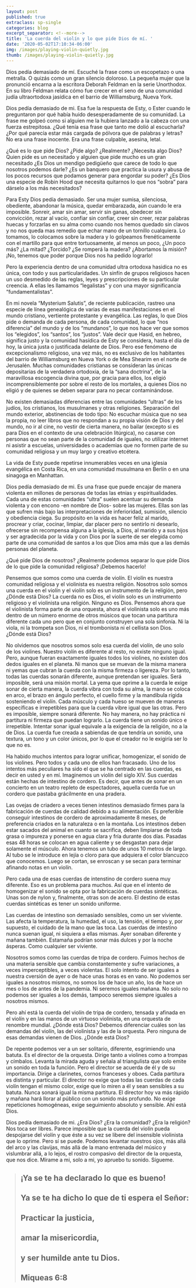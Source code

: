 ```yaml
---
layout: post
published: true
extraclass: sp-single
categories: blog
excerpt_separator: <!--more-->
title: 'La cuerda del violín y lo que pide Dios de mí. '
date: '2020-05-02T17:10:34-06:00'
img: /images/playing-violin-quietly.jpg
thumb: /images/playing-violin-quietly.jpg
---
```

Dios pedía demasiado de mí.  Escuché la frase como un escopetazo o una metralla. O quizás como un gran silencio doloroso. La pequeña mujer que la pronunció encarna a la escritora Deborah Feldman en la serie Unorthodox. En su libro Feldman relata cómo fue crecer en el seno de una comunidad judía ultraortodoxa jasídica en el barrio de Williamsburg, Nueva York. 

<!--more-->

Dios pedía demasiado de mi. Esa fue la respuesta de Esty, o Ester cuando le preguntaron por qué había huido desesperadamente de su comunidad. La frase me golpeó como si alguien me la hubiera lanzado a la cabeza con una fuerza estrepitosa. ¿Qué tenía esa frase que tanto me dolió al escucharla? ¿Por qué parecía estar más cargada de pólvora que de palabras y letras? No era una frase inocente. Era una frase culpable, asesina, letal. 

¿Qué es lo que pide Dios? ¿Pide algo? ¿Realmente? ¿Necesita algo Dios? Quien pide es un necesitado y alguien que pide mucho es un gran necesitado ¿Es Dios un mendigo pedigüeño que carece de todo lo que nosotros podemos darle? ¿Es un banquero que practica la usura y abusa de los pocos recursos que podamos generar para engordar su poder? ¿Es Dios una especie de Robin Hood que necesita quitarnos lo que nos “sobra” para dárselo a los más necesitados? 

Para Esty Dios pedía demasiado. Ser una mujer sumisa, silenciosa, obediente, abandonar la música, quedar embarazada, aún cuando le era imposible. Sonreir, amar sin amar, servir sin ganas, obedecer sin convicción, rezar al vacío, confiar sin confiar, creer sin creer, rezar palabras huecas y forzarlas en su alma como cuando nos hemos quedado sin clavos y no nos queda mas remedio que echar mano de un tornillo cualquiera. Lo tomamos, lo colocamos sobre la madera y lo golpeamos frenéticamente con el martillo para que entre tortuosamente, al menos un poco, ¿Un poco más? ¿La mitad? ¿Torcido? ¿Se romperá la madera? ¿Abortamos la misión? ¡No, tenemos que poder porque Dios nos ha pedido lograrlo!

Pero la experiencia dentro de una comunidad ultra ortodoxa hasidica no es única, con todo y sus particularidades.  Un sinfín de grupos religiosos hacen un uso desmedido de las reglas, leyes y prescripciones de su particular creencia. A ellas les llamamos “legalistas” y con una mayor significancia “fundamentalistas”.  

En mi novela “Mysterium Salutis”, de reciente publicación, rastreo una especie de línea genealógica de varias de esas manifestaciones en el mundo cristiano, vertiente protestante y evangélica. Las reglas, lo que Dios pide o demanda de cada persona, de cada comunidad, lo que “nos diferencia” del mundo y de los “mundanos”, lo que nos hace ver que somos los “elegidos”, los “santos”, los “justos”. Vale decir que Hasid, en hebreo, significa justo y la comunidad hasídica de Esty se considera, hasta el día de hoy, la única justa o justificada delante de Dios. Pero ese fenómeno de excepcionalismo religioso, una vez más, no es exclusivo de los habitantes del barrio de Williamsburg en Nueva York o de Mea Shearim en el norte de Jerusalén. Muchas comunidades cristianas se consideran las únicas depositarias de la verdadera ortodoxia, de la “sana doctrina”, de la maravillosa escogencia divina que, por gracia para ellos, los eligió incomprensiblemente por sobre el resto de los mortales, a quienes Dios no eligió y de quienes se deben separar para no pecar contaminándose. 

No existen demasiadas diferencias entre las comunidades “ultras” de los judíos, los cristianos, los musulmanes y otras religiones. Separación del mundo exterior, abstinencias de todo tipo: No escuchar música que no sea la propia, no leer libros que no respondan a su propia visión de Dios y del mundo, no ir al cine, no vestir de cierta manera, no bailar (excepto si es para Dios en el contexto de una celebración litúrgica), no casarse con personas que no sean parte de la comunidad de iguales, no utilizar internet ni asistir a escuelas, universidades o academias que no formen parte de su comunidad religiosa y un muy largo y creativo etcétera. 

La vida de Esty puede repetirse innumerables veces en una iglesia evangélica en Costa Rica, en una comunidad musulmana en Berlín o en una sinagoga en Manhattan. 

Dios pedía demasiado de mi. Es una frase que puede encajar de manera violenta en millones de personas de todas las etnias y espiritualidades. Cada una de estas comunidades “ultra” suelen acentuar su demanda violenta y con encono -en nombre de Dios- sobre las mujeres. Ellas son las que sufren más bajo las interpretaciones de inferioridad, sumisión, silencio y obediencia ciega.  Su propósito en la vida es hacer feliz al marido, procrear y criar, cocinar, limpiar, dar placer pero no sentirlo ni desearlo, ofrecerse sin recompensa alguna a la iglesia, a Dios, al marido y a sus hijos y ser agradecida por la vida y con Dios por la suerte de ser elegida como parte de una comunidad de santos a los que Dios ama más que a las demás personas del planeta. 

¿Qué pide Dios de nosotros? ¿Realmente podemos separar lo que pide Dios de lo que pide la comunidad religiosa? ¡Debemos hacerlo!

Pensemos que somos como una cuerda de violín. El violín es nuestra comunidad religiosa y el violinista es nuestra religión. Nosotros solo somos una cuerda en el violín y el violín solo es un instrumento de la religión, pero ¿Dónde está Dios? La cuerda no es Dios, el violín solo es un instrumento religioso y el violinista una religión. Ninguno es Dios. Pensemos ahora que el violinista forma parte de una orquesta, ahora el violinista solo es uno más dentro de un número enorme de otros músicos que tocan una partitura diferente cada uno pero que en conjunto construyen una sola sinfonía. Ni la viola, ni la trompeta son Dios, ni el trombonista ni el cellista son Dios. ¿Dónde está Dios? 

No olvidemos que nosotros somos solo esa cuerda del violín, de uno solo de los violines.  Nuestro violín es diferente al resto, no existe ninguno igual. Pero, aunque fueran exactamente iguales todos los violines, no existen dos dedos iguales en el planeta. Ni manos que se muevan de la misma manera ni yemas que cubran la cuerda con la misma firmeza o ligereza. Por lo tanto, todas las cuerdas sonarán diferente, aunque pretendan ser iguales. Será imposible, será una misión mortal. La yema que oprime a la cuerda le exige sonar de cierta manera, la cuerda vibra con toda su alma, la mano se coloca en arco, el brazo en ángulo perfecto, el cuello firme y la mandíbula rígida sosteniendo el violín. Cada músculo y cada hueso se mueven de maneras específicas e irrepetibles para que la cuerda vibre igual que las otras. Pero es imposible, siempre sonará diferente. No hay manera, no hay práctica ni partitura ni firmeza que puedan lograrlo. La cuerda tiene un sonido único e irrepetible. Intentar sonar igual equivale a la exigencia de la religión, no a la de Dios. La cuerda fue creada a sabiendas de que tendría un sonido, una textura, un tono y un color únicos, por lo que el creador no le exigiría ser lo que no es. 

Ha habido muchos intentos para lograr unificar, homogenizar, el sonido de los violines. Pero todos y cada uno de ellos han fracasado. Uno de los intentos más peculiares ha sido el que se ha centrado en las cuerdas, es decir en usted y en mí.  Imaginemos un violín del siglo XIV. Sus cuerdas están hechas de intestino de cordero. Es decir, que antes de sonar en un concierto en un teatro repleto de espectadores, aquella cuerda fue un cordero que pastaba grácilmente en una pradera. 

Las ovejas de criadero a veces tienen intestinos demasiado firmes para la fabricación de cuerdas de calidad debido a su alimentación. Es preferible conseguir intestinos de cordero de aproximadamente 8 meses, de preferencia criados en la naturaleza o en la montaña. Los intestinos deben estar sacados del animal en cuanto se sacrifica, deben limpiarse de toda grasa o impureza y ponerse en agua clara y fría durante dos días. Pasadas esas 48 horas se colocan en agua caliente y se desgastan para dejar solamente el músculo. Ahora tenemos un tubo de unos 10 metros de largo. Al tubo se le introduce en lejía o cloro para que adquiera el color blancuzco que conocemos. Luego se cortan, se enroscan y se secan para terminar afinando notas en un violín. 

Pero cada una de esas cuerdas de intenstino de cordero suena muy diferente. Eso es un problema para muchos. Así que en el intento de homogenizar el sonido se opta por la fabricación de cuerdas sintéticas. Unas son de nylon y, finalmente, otras son de acero. El destino de estas cuerdas sintéticas es tener un sonido uniforme.  

Las cuerdas de intestino son demasiado sensibles, como un ser viviente. Las afecta la temperatura, la humedad, el uso, la tensión, el tiempo y, por supuesto, el cuidado de la mano que las toca. Las cuerdas de intestino nunca suenan igual, ni siquiera a ellas mismas. Ayer sonaban diferente y mañana también. Estamaña podrían sonar más dulces y por la noche ásperas. Como cualquier ser viviente. 

Nosotros somos como las cuerdas de tripa de cordero. Fuimos hechos de una materia sensible que cambia constantemente y sufre variaciones, a veces imperceptibles, a veces violentas. El solo intento de ser iguales a nuestra cversión de ayer o de hace unas horas es en vano. No podemos ser iguales a nosotros mismos, no somos los de hace un año, los de hace un mes o los de antes de la pandemia. Ni seremos iguales mañana. No solo no podemos ser iguales a los demás, tampoco seremos siempre iguales a nosotros mismos. 

Pero ahí está la cuerda del violín de tripa de cordero, tensada y afinada en el violín y en las manos de un virtuoso violinista, en una orquesta de renombre mundial. ¿Dónde está Dios? Debemos diferenciar cuáles son las demandas del violín, las del violinista y las de la orquesta. Pero ninguna de esas demandas vienen de Dios. ¿Dónde está Dios? 

De repente podemos ver a un ser solitario, diferente, esgrimiendo una batuta. Es el director de la orquesta. Dirige tanto a violines como a trompas y címbalos. Levanta la mirada aguda y señala al triangulista que solo emite un sonido en toda la función. Pero el director se acuerda de él y de su importancia. Dirige a clarinetes, cornos franceses y oboes. Cada partitura es distinta y particular.  El director no exige que todas las cuerdas de cada violín tengan el mismo color, exige que lo miren a él y sean sensibles a su batuta. Nunca sonará igual la misma partitura. El director hoy va más rápido y mañana hará llorar al público con un sonido más profundo. No exige repeticiones homogéneas, exige seguimiento absoluto y sensible. Ahí está Dios. 

Dios pedía demasiado de mi. ¿Era Dios? ¿Era la comunidad? ¿Era la religión? Nos toca ser libres. Parece imposible que la cuerda del violín pueda despojarse del violín y que éste a su vez se libere del insensible violinista que lo oprime. Pero sí se puede. Podemos levantar nuestros ojos, más allá del arco y las clavijas, más allá de la mano entrenada del músico y vislumbrar allá, a lo lejos, el rostro compasivo del director de la orquesta, que nos dice. Mírame a mi, solo a mi, yo apruebo tu sonido. Sígueme. 

> ## ¡Ya se te ha declarado lo que es bueno!
>
> ## Ya se te ha dicho lo que de ti espera el Señor:
>
> ## Practicar la justicia,
>
> ## amar la misericordia,
>
> ## y ser humilde ante tu Dios.
>
> ## Miqueas 6:8
